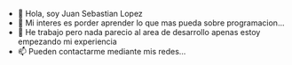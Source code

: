 - 👋 Hola, soy Juan Sebastian Lopez
- 👀 Mi interes es porder aprender lo que mas pueda sobre programacion...
- 🌱 He trabajo pero nada parecio al area de desarrollo apenas estoy empezando mi experiencia
- 📫 Pueden contactarme mediante mis redes...

<!---
juanSebastianLopez/juanSebastianLopez is a ✨ special ✨ repository because its `README.md` (this file) appears on your GitHub profile.
You can click the Preview link to take a look at your changes.
--->
